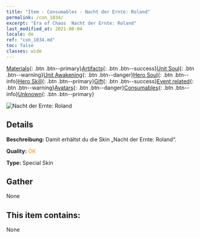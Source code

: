 ```yaml
---
title: "Item - Consumables - Nacht der Ernte: Roland"
permalink: /con_1034/
excerpt: "Era of Chaos  Nacht der Ernte: Roland"
last_modified_at: 2021-08-04
locale: de
ref: "con_1034.md"
toc: false
classes: wide
---
```

 [Materials](/ItemsDE/){: .btn .btn--primary}[Artifacts](/ItemsDE/Artifacts/){: .btn .btn--success}[Unit Soul](/ItemsDE/UnitSoul/){: .btn .btn--warning}[Unit Awakening](/ItemsDE/UnitAwakening/){: .btn .btn--danger}[Hero Soul](/ItemsDE/HeroSoul/){: .btn .btn--info}[Hero Skill](/ItemsDE/HeroSkill/){: .btn .btn--primary}[Gift](/ItemsDE/Gift/){: .btn .btn--success}[Event related](/ItemsDE/Events/){: .btn .btn--warning}[Avatars](/ItemsDE/Avatars/){: .btn .btn--danger}[Consumables](/ItemsDE/Consumables/){: .btn .btn--info}[Unknown](/ItemsDE/Unknown/){: .btn .btn--primary}

 ![Nacht der Ernte: Roland](/images/h/h_Roland5.jpg)

## Details
 **Beschreibung:** Damit erhältst du die Skin „Nacht der Ernte: Roland“.

 **Quality:** <span style="color: #FF8C00">OK</span>

 **Type:** Special Skin

## Gather

  None

## This item contains:

  None

